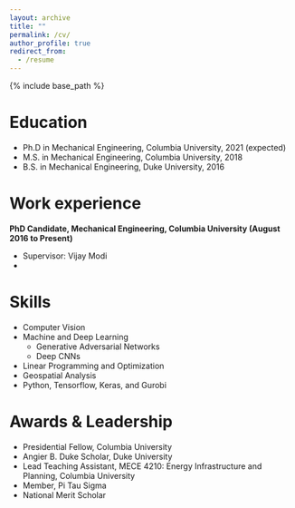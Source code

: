 ```yaml
---
layout: archive
title: ""
permalink: /cv/
author_profile: true
redirect_from:
  - /resume
---
```


{% include base_path %}

Education
======
* Ph.D in Mechanical Engineering, Columbia University, 2021 (expected)
* M.S. in Mechanical Engineering, Columbia University, 2018
* B.S. in Mechanical Engineering, Duke University, 2016

Work experience
======

**PhD Candidate, Mechanical Engineering, Columbia University (August 2016 to Present)**
 * Supervisor: Vijay Modi
 * 


Skills
======
* Computer Vision 
* Machine and Deep Learning
  * Generative Adversarial Networks
  * Deep CNNs
* Linear Programming and Optimization
* Geospatial Analysis
* Python, Tensorflow, Keras, and Gurobi 
  
Awards & Leadership
======
* Presidential Fellow, Columbia University
* Angier B. Duke Scholar, Duke University
* Lead Teaching Assistant, MECE 4210: Energy Infrastructure and Planning, Columbia University 
* Member, Pi Tau Sigma
* National Merit Scholar
